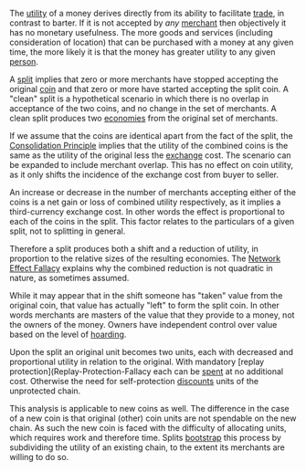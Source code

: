 The [utility](Glossary#utility) of a money derives directly from its ability to facilitate [trade](Glossary#trade), in contrast to barter. If it is not accepted by *any* [merchant](Glossary#merchant) then objectively it has no monetary usefulness. The more goods and services (including consideration of location) that can be purchased with a money at any given time, the more likely it is that the money has greater utility to any given [person](Glossary#person).

A [split](Glossary#split) implies that zero or more merchants have stopped accepting the original [coin](Glossary#coin) and that zero or more have started accepting the split coin. A "clean" split is a hypothetical scenario in which there is no overlap in acceptance of the two coins, and no change in the set of merchants. A clean split produces two [economies](Glossary#economy) from the original set of merchants.

If we assume that the coins are identical apart from the fact of the split, the [Consolidation Principle](Consolidation-Principle) implies that the utility of the combined coins is the same as the utility of the original less the [exchange](Glossary#exchange) cost. The scenario can be expanded to include merchant overlap. This has no effect on coin utility, as it only shifts the incidence of the exchange cost from buyer to seller.

An increase or decrease in the number of merchants accepting either of the coins is a net gain or loss of combined utility respectively, as it implies a third-currency exchange cost. In other words the effect is proportional to each of the coins in the split. This factor relates to the particulars of a given split, not to splitting in general.

Therefore a split produces both a shift and a reduction of utility, in proportion to the relative sizes of the resulting economies. The [Network Effect Fallacy](Network-Effect-Fallacy) explains why the combined reduction is not quadratic in nature, as sometimes assumed.

While it may appear that in the shift someone has "taken" value from the original coin, that value has actually "left" to form the split coin. In other words merchants are masters of the value that they provide to a money, not the owners of the money. Owners have independent control over value based on the level of [hoarding](Hoarding-Fallacy).

Upon the split an original unit becomes two units, each with decreased and proportional utility in relation to the original. With mandatory [replay protection](Replay-Protection-Fallacy each can be [spent](Glossary#spend) at no additional cost. Otherwise the need for self-protection [discounts](https://en.m.wikipedia.org/wiki/Discounting) units of the unprotected chain.

This analysis is applicable to new coins as well. The difference in the case of a new coin is that original (other) coin units are not spendable on the new chain. As such the new coin is faced with the difficulty of allocating units, which requires work and therefore time. Splits [bootstrap](https://en.wikipedia.org/wiki/Bootstrapping) this process by subdividing the utility of an existing chain, to the extent its merchants are willing to do so.